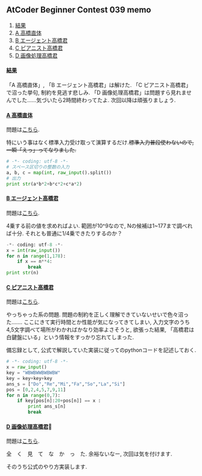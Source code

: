 <!-- 画像挿入についてhttp://cartman0.hatenablog.com/entry/2015/03/31/164836 -->
## AtCoder Beginner Contest 039 memo
1. [結果](#anchor0)
1. [A 高橋直体](#anchor1)
1. [B エージェント高橋君](#anchor2)
1. [C ピアニスト高橋君](#anchor3)
1. [D 画像処理高橋君](#anchor4)

<a id="anchor0"></a>
#### <a href="#anchor0">結果</a>
「A 高橋直体」, 「B エージェント高橋君」は解けた.
「C ピアニスト高橋君」で沼った挙句, 制約を見逃す悲しみ.
「D 画像処理高橋君」は問題すら見れませんでした……気づいたら2時間終わってたよ.
次回以降は頑張りましょう.

<a id="anchor1"></a>
#### <a href="#anchor1">A 高橋直体</a>
問題は[こちら](http://abc039.contest.atcoder.jp/tasks/abc039_a).

特にいう事はなく標準入力受け取って演算するだけ.~~標準入力普段使わないので, 一瞬「えっ」ってなりました.~~
``` python
# -*- coding: utf-8 -*-
# スペース区切りの整数の入力
a, b, c = map(int, raw_input().split())
# 出力
print str(a*b*2+b*c*2+c*a*2)
```


<a id="anchor2"></a>
#### <a href="#anchor2">B エージェント高橋君</a>
問題は[こちら](http://abc039.contest.atcoder.jp/tasks/abc039_b).

4乗する前の値を求めればよい. 範囲が10^9なので, Nの候補は1~177まで調べれば十分.
それとも普通に1/4乗できたりするのか？
``` python
-*- coding: utf-8 -*-
x = int(raw_input())
for n in range(1,178):
    if x == n**4:
        break
print str(n)
```

<a id="anchor3"></a>
#### <a href="#anchor3">C ピアニスト高橋君</a>
問題は[こちら](http://abc039.contest.atcoder.jp/tasks/abc039_c).

やっちゃった系の問題. 問題の制約を正しく理解できていないせいで色々沼った…….
ここにきて実行時間とか性能が気になってきてしまい,
入力文字のうち4,5文字調べて場所がわかればかなり効率よさそうと, 欲張った結果, 「高橋君は白鍵盤にいる」という情報をすっかり忘れてしまった.

備忘録として, 公式で解説していた実装に従ってのpythonコードを記述しておく.
``` python
# -*- coding: utf-8 -*-
x = raw_input()
key = "WBWBWWBWBWBW"
key = key+key+key
ans_s = ["Do","Re","Mi","Fa","So","La","Si"]
pos = [0,2,4,5,7,9,11]
for n in range(0,7):
    if key[pos[n]:20+pos[n]] == x :
        print ans_s[n]
        break

```

<a id="anchor4"></a>
#### <a href="#anchor4">D 画像処理高橋君</a>
問題は[こちら](http://abc039.contest.atcoder.jp/tasks/abc039_d).

全　く　見　て　な　か　っ　た.
余裕ないなー, 次回は気を付けます.

そのうち公式のやり方実装します.

